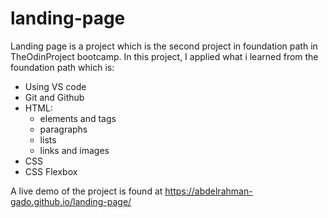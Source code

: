 # landing-page

Landing page is a project which is the second project in foundation path in TheOdinProject bootcamp.
In this project, I applied what i learned from the foundation path which is:

- Using VS code
- Git and Github
- HTML:
  -  elements and tags
  -  paragraphs
  -  lists
  -  links and images
- CSS
- CSS Flexbox

A live demo of the project is found at https://abdelrahman-gado.github.io/landing-page/
